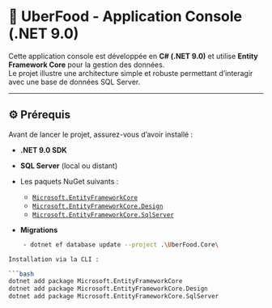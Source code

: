 # 🍔 UberFood - Application Console (.NET 9.0)

Cette application console est développée en **C# (.NET 9.0)** et utilise **Entity Framework Core** pour la gestion des données.  
Le projet illustre une architecture simple et robuste permettant d’interagir avec une base de données SQL Server.

---

## ⚙️ Prérequis

Avant de lancer le projet, assurez-vous d’avoir installé :

- **.NET 9.0 SDK**  
- **SQL Server** (local ou distant)  
- Les paquets NuGet suivants :  
  - [`Microsoft.EntityFrameworkCore`](https://www.nuget.org/packages/Microsoft.EntityFrameworkCore/)  
  - [`Microsoft.EntityFrameworkCore.Design`](https://www.nuget.org/packages/Microsoft.EntityFrameworkCore.Design/)  
  - [`Microsoft.EntityFrameworkCore.SqlServer`](https://www.nuget.org/packages/Microsoft.EntityFrameworkCore.SqlServer/)  

- **Migrations** 
```bash
    - dotnet ef database update --project .\UberFood.Core\

Installation via la CLI :  

```bash
dotnet add package Microsoft.EntityFrameworkCore
dotnet add package Microsoft.EntityFrameworkCore.Design
dotnet add package Microsoft.EntityFrameworkCore.SqlServer

